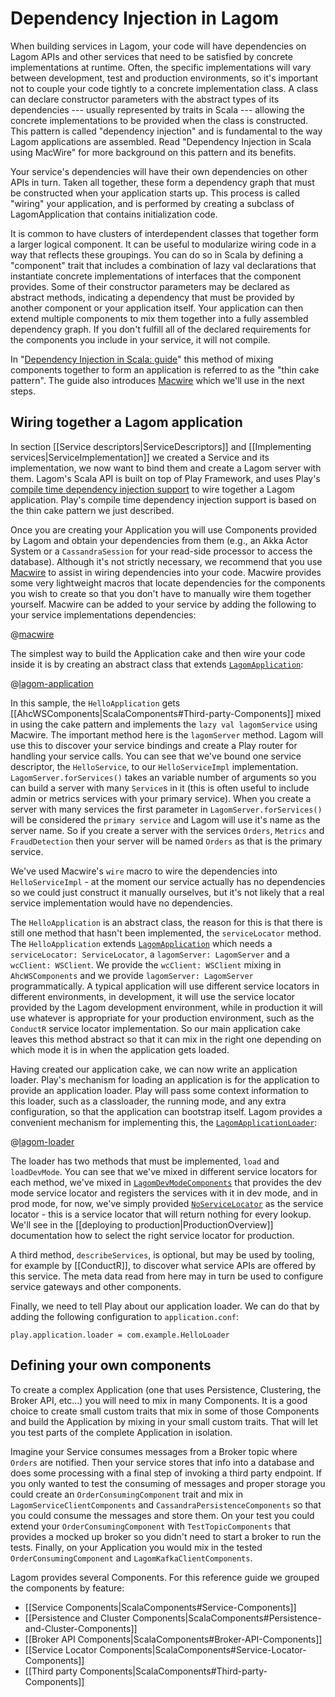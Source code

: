 # Dependency Injection in Lagom

When building services in Lagom, your code will have dependencies on Lagom APIs and other services that need to be satisfied by concrete implementations at runtime. Often, the specific implementations will vary between development, test and production environments, so it's important not to couple your code tightly to a concrete implementation class. A class can declare constructor parameters with the abstract types of its dependencies --- usually represented by traits in Scala --- allowing the concrete implementations to be provided when the class is constructed. This pattern is called "dependency injection" and is fundamental to the way Lagom applications are assembled. Read "Dependency Injection in Scala using MacWire" for more background on this pattern and its benefits.

Your service's dependencies will have their own dependencies on other APIs in turn. Taken all together, these form a dependency graph that must be constructed when your application starts up. This process is called "wiring" your application, and is performed by creating a subclass of LagomApplication that contains initialization code.

It is common to have clusters of interdependent classes that together form a larger logical component. It can be useful to modularize wiring code in a way that reflects these groupings. You can do so in Scala by defining a "component" trait that includes a combination of lazy val declarations that instantiate concrete implementations of interfaces that the component provides. Some of their constructor parameters may be declared as abstract methods, indicating a dependency that must be provided by another component or your application itself. Your application can then extend multiple components to mix them together into a fully assembled dependency graph. If you don't fulfill all of the declared requirements for the components you include in your service, it will not compile.

In "[Dependency Injection in Scala: guide](http://di-in-scala.github.io/#modules)" this method of mixing components together to form an application is referred to as the "thin cake pattern". The guide also introduces [Macwire](http://di-in-scala.github.io/#macwire) which we'll use in the next steps.

## Wiring together a Lagom application

In section [[Service descriptors|ServiceDescriptors]] and [[Implementing services|ServiceImplementation]] we created a Service and its implementation, we now want to bind them and create a Lagom server with them. Lagom's Scala API is built on top of Play Framework, and uses Play's [compile time dependency injection support](https://www.playframework.com/documentation/2.5.x/ScalaCompileTimeDependencyInjection) to wire together a Lagom application. Play's compile time dependency injection support is based on the thin cake pattern we just described.

Once you are creating your Application you will use Components provided by Lagom and obtain your dependencies from them (e.g., an Akka Actor System or a `CassandraSession` for your read-side processor to access the database). Although it's not strictly necessary, we recommend that you use [Macwire](https://github.com/adamw/macwire) to assist in wiring dependencies into your code. Macwire provides some very lightweight macros that locate dependencies for the components you wish to create so that you don't have to manually wire them together yourself. Macwire can be added to your service by adding the following to your service implementations dependencies:

@[macwire](code/macwire.sbt)

The simplest way to build the Application cake and then wire your code inside it is by creating an abstract class that extends [`LagomApplication`](api/com/lightbend/lagom/scaladsl/server/LagomApplication.html):

@[lagom-application](code/ServiceImplementation.scala)

In this sample, the `HelloApplication` gets [[AhcWSComponents|ScalaComponents#Third-party-Components]] mixed in using the cake pattern and implements the `lazy val lagomService` using Macwire. The important method here is the `lagomServer` method. Lagom will use this to discover your service bindings and create a Play router for handling your service calls. You can see that we've bound one service descriptor, the `HelloService`, to our `HelloServiceImpl` implementation. `LagomServer.forServices()` takes an variable number of arguments so you can build a server with many  `Service`s in it (this is often useful to include admin or metrics services with your primary service). When you create a server with many services the first parameter in `LagomServer.forServices()` will be considered the `primary service` and Lagom will use it's name as the server name. So if you create a server with the services `Orders`, `Metrics` and `FraudDetection` then your server will be named `Orders` as that is the primary service.

We've used Macwire's `wire` macro to wire the dependencies into `HelloServiceImpl` - at the moment our service actually has no dependencies so we could just construct it manually ourselves, but it's not likely that a real service implementation would have no dependencies.


The `HelloApplication` is an abstract class, the reason for this is that there is still one method that hasn't been implemented, the `serviceLocator` method. The `HelloApplication`  extends [`LagomApplication`](api/com/lightbend/lagom/scaladsl/server/LagomApplication.html) which needs a `serviceLocator: ServiceLocator`, a `lagomServer: LagomServer` and a `wcClient: WSClient`. We provide the `wcClient: WSClient` mixing in `AhcWSComponents` and we provide `lagomServer: LagomServer` programmatically. A typical application will use different service locators in different environments, in development, it will use the service locator provided by the Lagom development environment, while in production it will use whatever is appropriate for your production environment, such as the `ConductR` service locator implementation. So our main application cake leaves this method abstract so that it can mix in the right one depending on which mode it is in when the application gets loaded.

Having created our application cake, we can now write an application loader. Play's mechanism for loading an application is for the application to provide an application loader. Play will pass some context information to this loader, such as a classloader, the running mode, and any extra configuration, so that the application can bootstrap itself. Lagom provides a convenient mechanism for implementing this, the [`LagomApplicationLoader`](api/com/lightbend/lagom/scaladsl/server/LagomApplicationLoader.html):

@[lagom-loader](code/ServiceImplementation.scala)

The loader has two methods that must be implemented, `load` and `loadDevMode`. You can see that we've mixed in different service locators for each method, we've mixed in [`LagomDevModeComponents`](api/com/lightbend/lagom/scaladsl/devmode/LagomDevModeComponents.html) that provides the dev mode service locator and registers the services with it in dev mode, and in prod mode, for now, we've simply provided [`NoServiceLocator`](api/com/lightbend/lagom/scaladsl/api/ServiceLocator$$NoServiceLocator$.html) as the service locator - this is a service locator that will return nothing for every lookup. We'll see in the [[deploying to production|ProductionOverview]] documentation how to select the right service locator for production.

A third method, `describeServices`, is optional, but may be used by tooling, for example by [[ConductR]], to discover what service APIs are offered by this service. The meta data read from here may in turn be used to configure service gateways and other components.

Finally, we need to tell Play about our application loader. We can do that by adding the following configuration to `application.conf`:

    play.application.loader = com.example.HelloLoader


## Defining your own components

To create a complex Application (one that uses Persistence, Clustering, the Broker API, etc...) you will need to mix in many Components. It is a good choice to create small custom traits that mix in some of those Components and build the Application by mixing in your small custom traits. That will let you test parts of the complete Application in isolation.

Imagine your Service consumes messages from a Broker topic where `Orders` are notified. Then your service stores that info into a database and does some processing with a final step of invoking a third party endpoint. If you only wanted to test the consuming of messages and proper storage you could create an `OrderConsumingComponent` trait and mix in `LagomServiceClientComponents` and `CassandraPersistenceComponents` so that you could consume the messages and store them. On your test you could extend your `OrderConsumingComponent` with `TestTopicComponents` that provides a mocked up broker so you didn't need to start a broker to run the tests. Finally, on your Application you would mix in the tested `OrderConsumingComponent` and `LagomKafkaClientComponents`.

Lagom provides several Components. For this reference guide we grouped the components by feature:

 * [[Service Components|ScalaComponents#Service-Components]]
 * [[Persistence and Cluster Components|ScalaComponents#Persistence-and-Cluster-Components]]
 * [[Broker API Components|ScalaComponents#Broker-API-Components]]
 * [[Service Locator Components|ScalaComponents#Service-Locator-Components]]
 * [[Third party Components|ScalaComponents#Third-party-Components]]
